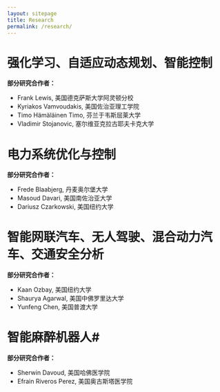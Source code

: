 ```yaml
---
layout: sitepage
title: Research
permalink: /research/
---
```


# 强化学习、自适应动态规划、智能控制 #

<strong> 部分研究合作者：</strong> 
* Frank Lewis, 美国德克萨斯大学阿灵顿分校
* Kyriakos Vamvoudakis, 美国佐治亚理工学院
* Timo Hämäläinen Timo, 芬兰于韦斯屈莱大学
* Vladimir Stojanovic, 塞尔维亚克拉古耶夫卡克大学


# 电力系统优化与控制 #

<strong> 部分研究合作者：</strong> 
* Frede Blaabjerg, 丹麦奥尔堡大学
* Masoud Davari, 美国南佐治亚大学
* Dariusz Czarkowski, 美国纽约大学

# 智能网联汽车、无人驾驶、混合动力汽车、交通安全分析 #

<strong> 部分研究合作者：</strong> 
* Kaan Ozbay, 美国纽约大学
* Shaurya Agarwal, 美国中佛罗里达大学
* Yunfeng Chen, 美国普渡大学


# 智能麻醉机器人#
<strong> 部分研究合作者：</strong> 
* Sherwin Davoud, 美国哈佛医学院
* Efrain Riveros Perez, 美国奥古斯塔医学院

